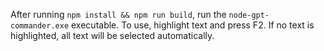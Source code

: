 After running `npm install && npm run build`, run the `node-gpt-commander.exe` executable. To use, highlight text and press F2. If no text is highlighted, all text will be selected automatically.